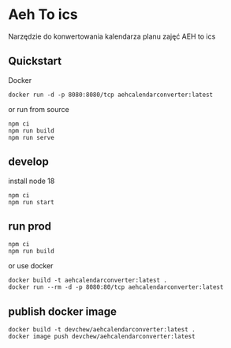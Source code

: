 # Aeh To ics
Narzędzie do konwertowania kalendarza planu zajęć AEH to ics

## Quickstart

Docker
```
docker run -d -p 8080:8080/tcp aehcalendarconverter:latest 
```

or run from source
```
npm ci
npm run build
npm run serve
```

## develop

install node 18

```
npm ci
npm run start
```

## run prod

```
npm ci
npm run build
```
or use docker

```
docker build -t aehcalendarconverter:latest .
docker run --rm -d -p 8080:80/tcp aehcalendarconverter:latest 
```

## publish docker image

```
docker build -t devchew/aehcalendarconverter:latest .
docker image push devchew/aehcalendarconverter:latest
```
